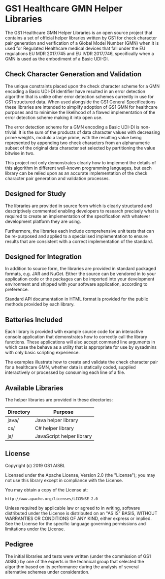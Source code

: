 GS1 Healthcare GMN Helper Libraries
===================================

The GS1 Healthcare GMN Helper Libraries is an open source project that contains
a set of official helper libraries written by GS1 for check character pair
generation and verification of a Global Model Number (GMN) when it is used for
Regulated Healthcare medical devices that fall under the EU regulations EU MDR
2017/745 and EU IVDR 2017/746, specifically when a GMN is used as the embodiment
of a Basic UDI-DI.


Check Character Generation and Validation
-----------------------------------------

The unique constraints placed upon the check character scheme for a GMN encoding
a Basic UDI-DI identifier have resulted in an error detection algorithm that is
unlike other error detection schemes currently in use for GS1 structured data.
When used alongside the GS1 General Specifications these libraries are intended
to simplify adoption of GS1 GMN for healthcare purposes and to minimise the
likelihood of a flawed implementation of the error detection scheme making it into
open use.

The error detection scheme for a GMN encoding a Basic UDI-DI is non-trivial: It
is the sum of the products of data character values with decreasing prime weights,
modulo a large prime, with the resulting value being represented by appending two
check characters from an alphanumeric subset of the original data character set
selected by partitioning the value bitwise in two.

This project not only demonstrates clearly how to implement the details of this
algorithm in different well-known programming languages, but each library can
be relied upon as an accurate implementation of the check character pair
generation and validation processes.


Designed for Study
------------------

The libraries are provided in source form which is clearly structured and
descriptively commented enabling developers to research precisely what is
required to create an implementation of the specification with whatever
development platform they are using.

Furthermore, the libraries each include comprehensive unit tests that can be
re-purposed and applied to a specialised implementation to ensure results that
are consistent with a correct implementation of the standard.


Designed for Integration
------------------------

In addition to source form, the libraries are provided in standard packaged
formats, e.g. JAR and NuGet. Either the source can be vendored in to your
application code or the packages can be imported into your development
environment and shipped with your software application, according to preference.

Standard API documentation in HTML format is provided for the public methods
provided by each library.


Batteries Included
------------------

Each library is provided with example source code for an interactive console
application that demonstrates how to correctly call the library functions. These
applications will also accept command line arguments in which case the behave as
a utility that is appropriate for use by sysadmins with only basic scripting
experience.

The examples illustrate how to create and validate the check character pair for
a healthcare GMN, whether data is statically coded, supplied interactively or
processed by consuming each line of a file.


Available Libraries
-------------------

The helper libraries are provided in these directories:

| Directory | Purpose                   |
| --------- | ------------------------- |
| java/     | Java helper library       |
| cs/       | C# helper library         |
| js/       | JavaScript helper library |


License
-------

Copyright (c) 2019 GS1 AISBL

Licensed under the Apache License, Version 2.0 (the "License"); you may not use
this library except in compliance with the License.

You may obtain a copy of the License at:

    http://www.apache.org/licenses/LICENSE-2.0

Unless required by applicable law or agreed to in writing, software distributed
under the License is distributed on an "AS IS" BASIS, WITHOUT WARRANTIES OR
CONDITIONS OF ANY KIND, either express or implied. See the License for the
specific language governing permissions and limitations under the License.


Pedigree
--------

The initial libraries and tests were written (under the commission of GS1 AISBL)
by one of the experts in the technical group that selected the algorithm based
on its performance during the analysis of several alternative schemes under
consideration.
